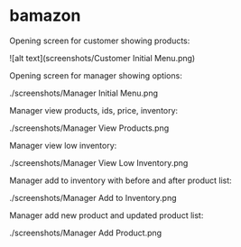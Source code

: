 # bamazon 
 
 Opening screen for customer showing products:
 
![alt text](screenshots/Customer Initial Menu.png)

Opening screen for manager showing options:

./screenshots/Manager Initial Menu.png

Manager view products, ids, price, inventory:

./screenshots/Manager View Products.png

Manager view low inventory: 

./screenshots/Manager View Low Inventory.png

Manager add to inventory with before and after product list:

./screenshots/Manager Add to Inventory.png

Manager add new product and updated product list:

./screenshots/Manager Add Product.png
